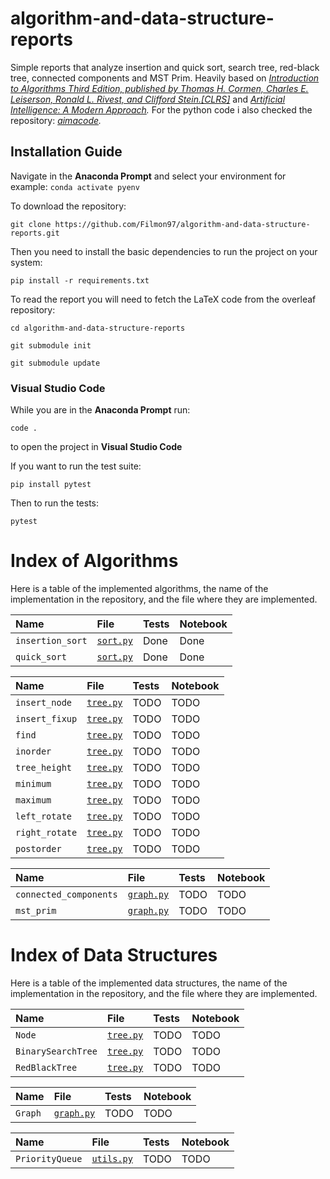 # algorithm-and-data-structure-reports
Simple reports that analyze insertion and quick sort, search tree, red-black tree, connected components and MST Prim.
Heavily based on *[Introduction to Algorithms Third Edition, published by Thomas H. Cormen, Charles E. Leiserson, Ronald L. Rivest, and Clifford Stein.[CLRS]](https://mitpress.mit.edu/books/introduction-algorithms-third-edition)*
and *[Artificial Intelligence: A Modern Approach](http://aima.cs.berkeley.edu).*
For the python code i also checked the repository: *[aimacode](https://github.com/aimacode/aima-python).*
## Installation Guide

Navigate in the **Anaconda Prompt** and select your environment for example:
`conda activate pyenv`

To download the repository:

`git clone https://github.com/Filmon97/algorithm-and-data-structure-reports.git`

Then you need to install the basic dependencies to run the project on your system:

`pip install -r requirements.txt`


To read the report you will need to fetch the LaTeX code from the overleaf repository:

`cd algorithm-and-data-structure-reports`

`git submodule init`

`git submodule update`

### Visual Studio Code
While you are in the **Anaconda Prompt** run:

`code .`

to open the project in **Visual Studio Code**

If you want to run the test suite:

`pip install pytest`

Then to run the tests:

`pytest`

# Index of Algorithms

Here is a table of the implemented algorithms, the name of the implementation in the repository, and the file where they are implemented.

<!-- [`sort.py`] --->
| **Name** | **File** | **Tests** | **Notebook**
|:------------------------------|:--------------------------------|:-----|:---------|
| `insertion_sort`| [`sort.py`][sort]      | Done | Done |
| `quick_sort`| [`sort.py`][sort]      | Done | Done |

<!-- [`tree.py`] --->
| **Name** | **File** | **Tests** | **Notebook**
|:------------------------------|:--------------------------------|:-----|:---------|
| `insert_node`| [`tree.py`][tree]      | TODO | TODO |
| `insert_fixup`| [`tree.py`][tree]      | TODO | TODO |
| `find`| [`tree.py`][tree]      | TODO | TODO |
| `inorder`| [`tree.py`][tree]      | TODO | TODO |
| `tree_height`| [`tree.py`][tree]      | TODO | TODO |
| `minimum`| [`tree.py`][tree]      | TODO | TODO |
| `maximum`| [`tree.py`][tree]      | TODO | TODO |
| `left_rotate`| [`tree.py`][tree]      | TODO | TODO |
| `right_rotate`| [`tree.py`][tree]      | TODO | TODO |
| `postorder`| [`tree.py`][tree]      | TODO | TODO |


<!-- [`graph.py`] --->
| **Name** | **File** | **Tests** | **Notebook**
|:------------------------------|:--------------------------------|:-----|:---------|
| `connected_components`| [`graph.py`][graph]      | TODO | TODO |
| `mst_prim`| [`graph.py`][graph]      | TODO | TODO |

# Index of Data Structures

Here is a table of the implemented data structures, the name of the implementation in the repository, and the file where they are implemented.

<!-- [`tree.py`] --->
| **Name** | **File** | **Tests** | **Notebook**
|:------------------------------|:--------------------------------|:-----|:---------|
| `Node`| [`tree.py`][tree]      | TODO | TODO |
| `BinarySearchTree`| [`tree.py`][tree]      | TODO | TODO |
| `RedBlackTree`| [`tree.py`][tree]      | TODO | TODO |

<!-- [`graph.py`] --->
| **Name** | **File** | **Tests** | **Notebook**
|:------------------------------|:--------------------------------|:-----|:---------|
| `Graph`| [`graph.py`][graph]      | TODO | TODO |

<!-- [`utils.py`] --->
| **Name** | **File** | **Tests** | **Notebook**
|:------------------------------|:--------------------------------|:-----|:---------|
| `PriorityQueue`| [`utils.py`][utils]      | TODO | TODO |

<!---Reference Links-->
[sort]:../master/sort.py
[tree]:../master/tree.py
[graph]:../master/graph.py
[utils]:../master/utils.py